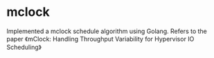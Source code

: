 # mclock

Implemented a mclock schedule algorithm using Golang.
Refers to the paper 《mClock: Handling Throughput Variability for Hypervisor IO Scheduling》

